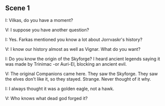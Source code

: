 ## Scene 1

I: Vilkas, do you have a moment?

V: I suppose you have another question?

I: Yes. Farkas mentioned you know a lot about Jorrvaskr's history?

V: I know our history almost as well as Vignar. What do you want?

I: Do you know the origin of the Skyforge? I heard ancient legends saying it was made by Trinimac -or Auri-El, blocking an ancient evil.

V: The original Companions came here. They saw the Skyforge. They saw the elves don't like it, so they stayed. Strange. Never thought of it why.

I: I always thought it was a golden eagle, not a hawk.

V: Who knows what dead god forged it?
